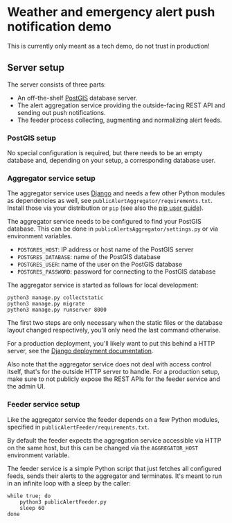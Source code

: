 # Weather and emergency alert push notification demo

This is currently only meant as a tech demo, do not trust in production!

## Server setup

The server consists of three parts:
* An off-the-shelf [PostGIS](https://postgis.net/) database server.
* The alert aggregation service providing the outside-facing REST API and sending out push notifications.
* The feeder process collecting, augmenting and normalizing alert feeds.

### PostGIS setup

No special configuration is required, but there needs to be an empty database
and, depending on your setup, a corresponding database user.

### Aggregator service setup

The aggregator service uses [Django](https://www.djangoproject.com/) and needs a few other Python modules
as dependencies as well, see `publicAlertAggregator/requirements.txt`. Install those via your distribution or
`pip` (see also the [pip user guide](https://pip.pypa.io/en/stable/user_guide/)).

The aggregator service needs to be configured to find your PostGIS database. This
can be done in `publicAlertsAggregator/settings.py` or via environment variables.
* `POSTGRES_HOST`: IP address or host name of the PostGIS server
* `POSTGRES_DATABASE`: name of the PostGIS database
* `POSTGRES_USER`: name of the user on the PostGIS database
* `POSTGRES_PASSWORD`: password for connecting to the PostGIS database

The aggregator service is started as follows for local development:

```
python3 manage.py collectstatic
python3 manage.py migrate
python3 manage.py runserver 8000
```

The first two steps are only necessary when the static files or the database layout changed
respectively, you'll only need the last command otherwise.

For a production deployment, you'll likely want to put this behind a HTTP server,
see the [Django deployment documentation](https://docs.djangoproject.com/en/5.0/howto/deployment/).

Also note that the aggregator service does not deal with access control itself,
that's for the outside HTTP server to handle. For a production setup, make sure
to not publicly expose the REST APIs for the feeder service and the admin UI.

### Feeder service setup

Like the aggregator service the feeder depends on a few Python modules, specified
in `publicAlertFeeder/requirements.txt`.

By default the feeder expects the aggregation service accessible via HTTP on the
same host, but this can be changed via the `AGGREGATOR_HOST` environment variable.

The feeder service is a simple Python script that just fetches all configured feeds, sends
their alerts to the aggregator and terminates. It's meant to run in an infinite loop with a
sleep by the caller:

```
while true; do
    python3 publicAlertFeeder.py
    sleep 60
done
```
